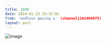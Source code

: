```yaml
---
title: 1600
date: 2024-01-23 15:32:01
from: 'endless шизing ⍼' (channel1162404975)
layout: post
---
```


![image](photos/photo_233@23-01-2024_15-32-01.jpg)



